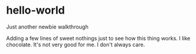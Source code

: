 # hello-world
Just another newbie walkthrough

Adding a few lines of sweet nothings just to see how this thing works.
I like chocolate. It's not very good for me. I don't always care.
